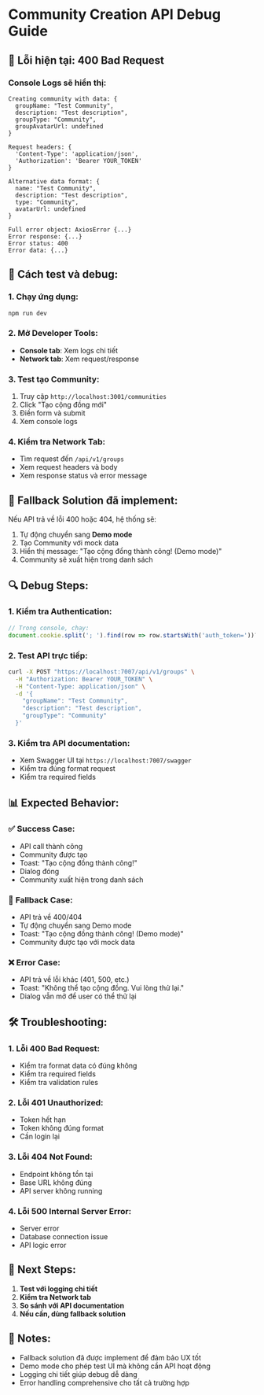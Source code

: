 # Community Creation API Debug Guide

## 🚨 **Lỗi hiện tại: 400 Bad Request**

### Console Logs sẽ hiển thị:
```
Creating community with data: {
  groupName: "Test Community",
  description: "Test description", 
  groupType: "Community",
  groupAvatarUrl: undefined
}

Request headers: {
  'Content-Type': 'application/json',
  'Authorization': 'Bearer YOUR_TOKEN'
}

Alternative data format: {
  name: "Test Community",
  description: "Test description",
  type: "Community",
  avatarUrl: undefined
}

Full error object: AxiosError {...}
Error response: {...}
Error status: 400
Error data: {...}
```

## 🔧 **Cách test và debug:**

### 1. **Chạy ứng dụng:**
```bash
npm run dev
```

### 2. **Mở Developer Tools:**
- **Console tab**: Xem logs chi tiết
- **Network tab**: Xem request/response

### 3. **Test tạo Community:**
1. Truy cập `http://localhost:3001/communities`
2. Click "Tạo cộng đồng mới"
3. Điền form và submit
4. Xem console logs

### 4. **Kiểm tra Network Tab:**
- Tìm request đến `/api/v1/groups`
- Xem request headers và body
- Xem response status và error message

## 🎯 **Fallback Solution đã implement:**

Nếu API trả về lỗi 400 hoặc 404, hệ thống sẽ:
1. Tự động chuyển sang **Demo mode**
2. Tạo Community với mock data
3. Hiển thị message: "Tạo cộng đồng thành công! (Demo mode)"
4. Community sẽ xuất hiện trong danh sách

## 🔍 **Debug Steps:**

### 1. **Kiểm tra Authentication:**
```javascript
// Trong console, chạy:
document.cookie.split('; ').find(row => row.startsWith('auth_token='))?.split('=')[1]
```

### 2. **Test API trực tiếp:**
```bash
curl -X POST "https://localhost:7007/api/v1/groups" \
  -H "Authorization: Bearer YOUR_TOKEN" \
  -H "Content-Type: application/json" \
  -d '{
    "groupName": "Test Community",
    "description": "Test description",
    "groupType": "Community"
  }'
```

### 3. **Kiểm tra API documentation:**
- Xem Swagger UI tại `https://localhost:7007/swagger`
- Kiểm tra đúng format request
- Kiểm tra required fields

## 📊 **Expected Behavior:**

### ✅ **Success Case:**
- API call thành công
- Community được tạo
- Toast: "Tạo cộng đồng thành công!"
- Dialog đóng
- Community xuất hiện trong danh sách

### 🔄 **Fallback Case:**
- API trả về 400/404
- Tự động chuyển sang Demo mode
- Toast: "Tạo cộng đồng thành công! (Demo mode)"
- Community được tạo với mock data

### ❌ **Error Case:**
- API trả về lỗi khác (401, 500, etc.)
- Toast: "Không thể tạo cộng đồng. Vui lòng thử lại."
- Dialog vẫn mở để user có thể thử lại

## 🛠️ **Troubleshooting:**

### 1. **Lỗi 400 Bad Request:**
- Kiểm tra format data có đúng không
- Kiểm tra required fields
- Kiểm tra validation rules

### 2. **Lỗi 401 Unauthorized:**
- Token hết hạn
- Token không đúng format
- Cần login lại

### 3. **Lỗi 404 Not Found:**
- Endpoint không tồn tại
- Base URL không đúng
- API server không running

### 4. **Lỗi 500 Internal Server Error:**
- Server error
- Database connection issue
- API logic error

## 🎯 **Next Steps:**

1. **Test với logging chi tiết**
2. **Kiểm tra Network tab**
3. **So sánh với API documentation**
4. **Nếu cần, dùng fallback solution**

## 📝 **Notes:**

- Fallback solution đã được implement để đảm bảo UX tốt
- Demo mode cho phép test UI mà không cần API hoạt động
- Logging chi tiết giúp debug dễ dàng
- Error handling comprehensive cho tất cả trường hợp

